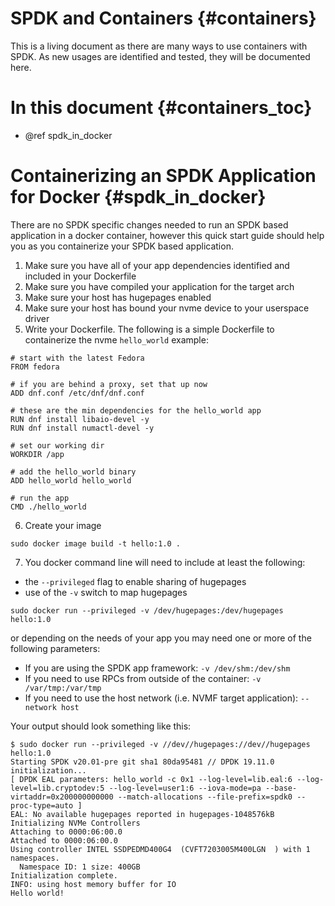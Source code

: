 # SPDK and Containers {#containers}

This is a living document as there are many ways to use containers with
SPDK. As new usages are identified and tested, they will be documented
here.

# In this document {#containers_toc}

* @ref spdk_in_docker

# Containerizing an SPDK Application for Docker {#spdk_in_docker}

There are no SPDK specific changes needed to run an SPDK based application in
a docker container, however this quick start guide should help you as you
containerize your SPDK based application.

1. Make sure you have all of your app dependencies identified and included in your Dockerfile
2. Make sure you have compiled your application for the target arch
3. Make sure your host has hugepages enabled
4. Make sure your host has bound your nvme device to your userspace driver
5. Write your Dockerfile. The following is a simple Dockerfile to containerize the nvme `hello_world`
  example:


~~~{.sh}
# start with the latest Fedora
FROM fedora

# if you are behind a proxy, set that up now
ADD dnf.conf /etc/dnf/dnf.conf

# these are the min dependencies for the hello_world app
RUN dnf install libaio-devel -y
RUN dnf install numactl-devel -y

# set our working dir
WORKDIR /app

# add the hello_world binary
ADD hello_world hello_world

# run the app
CMD ./hello_world
~~~

6. Create your image

`sudo docker image build -t hello:1.0 .`

7. You docker command line will need to include at least the following:
- the `--privileged` flag to enable sharing of hugepages
- use of the `-v` switch to map hugepages

`sudo docker run --privileged -v /dev/hugepages:/dev/hugepages hello:1.0`

or depending on the needs of your app you may need one or more of the following parameters:

- If you are using the SPDK app framework: `-v /dev/shm:/dev/shm`
- If you need to use RPCs from outside of the container: `-v /var/tmp:/var/tmp`
- If you need to use the host network (i.e. NVMF target application): `--network host`

Your output should look something like this:

~~~{.sh}
$ sudo docker run --privileged -v //dev//hugepages://dev//hugepages hello:1.0
Starting SPDK v20.01-pre git sha1 80da95481 // DPDK 19.11.0 initialization...
[ DPDK EAL parameters: hello_world -c 0x1 --log-level=lib.eal:6 --log-level=lib.cryptodev:5 --log-level=user1:6 --iova-mode=pa --base-virtaddr=0x200000000000 --match-allocations --file-prefix=spdk0 --proc-type=auto ]
EAL: No available hugepages reported in hugepages-1048576kB
Initializing NVMe Controllers
Attaching to 0000:06:00.0
Attached to 0000:06:00.0
Using controller INTEL SSDPEDMD400G4  (CVFT7203005M400LGN  ) with 1 namespaces.
  Namespace ID: 1 size: 400GB
Initialization complete.
INFO: using host memory buffer for IO
Hello world!
~~~
